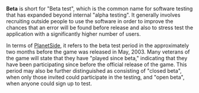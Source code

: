 **Beta** is short for "Beta test", which is the common name for software testing
that has expanded beyond internal "alpha testing". It generally involves
recruiting outside people to use the software in order to improve the chances
that an error will be found before release and also to stress test the
application with a significantly higher number of users.

In terms of [PlanetSide](../etc/PlanetSide.md), it refers to the beta test
period in the approximately two months before the game was released in
May, 2003. Many veterans of the game will state that they have "played since
beta," indicating that they have been participating since before the official
release of the game. This period may also be further distinguished as consisting
of "closed beta", when only those invited could participate in the testing, and
"open beta", when anyone could sign up to test.

